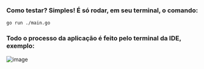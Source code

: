 ### Como testar? Simples! É só rodar, em seu terminal, o comando:

```
go run ./main.go
```

### Todo o processo da aplicação é feito pelo terminal da IDE, exemplo:

![image](https://user-images.githubusercontent.com/84058517/213876402-e6f76220-e30f-42cb-ba77-e2e3b1dbf300.png)
